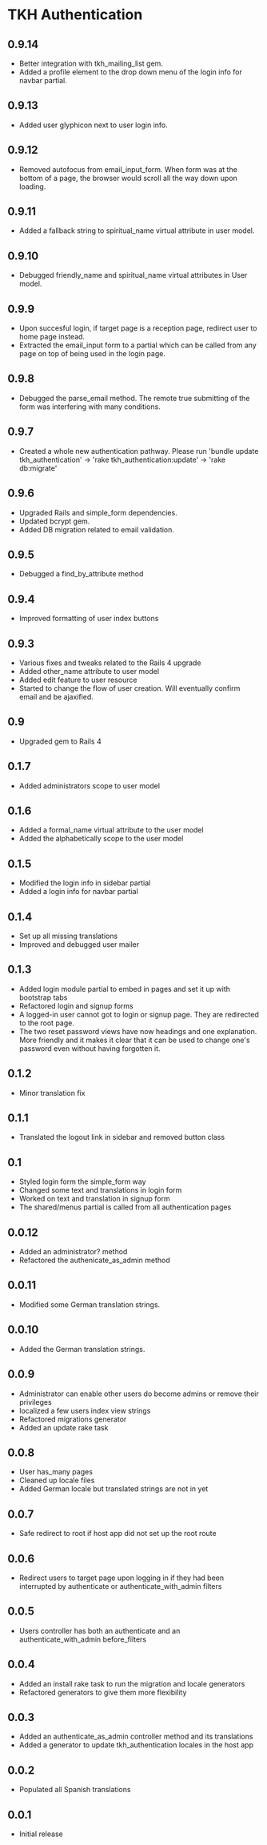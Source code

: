 # TKH Authentication



## 0.9.14

* Better integration with tkh_mailing_list gem.
* Added a profile element to the drop down menu of the login info for navbar partial.


## 0.9.13

* Added user glyphicon next to user login info.


## 0.9.12

* Removed autofocus from email_input_form. When form was at the bottom of a page, the browser would scroll all the way down upon loading.


## 0.9.11

* Added a fallback string to spiritual_name virtual attribute in user model.


## 0.9.10

* Debugged friendly_name and spiritual_name virtual attributes in User model.


## 0.9.9

* Upon succesful login, if target page is a reception page, redirect user to home page instead.
* Extracted the email_input form to a partial which can be called from any page on top of being used in the login page.


## 0.9.8

* Debugged the parse_email method. The remote true submitting of the form was interfering with many conditions.


## 0.9.7

* Created a whole new authentication pathway. Please run 'bundle update tkh_authentication' -> 'rake tkh_authentication:update' -> 'rake db:migrate'


## 0.9.6

* Upgraded Rails and simple_form dependencies.
* Updated bcrypt gem.
* Added DB migration related to email validation.


## 0.9.5

* Debugged a find_by_attribute method


## 0.9.4

* Improved formatting of user index buttons


## 0.9.3

* Various fixes and tweaks related to the Rails 4 upgrade
* Added other_name attribute to user model
* Added edit feature to user resource
* Started to change the flow of user creation. Will eventually confirm email and be ajaxified.


## 0.9

* Upgraded gem to Rails 4


## 0.1.7

* Added administrators scope to user model


## 0.1.6

* Added a formal_name virtual attribute to the user model
* Added the alphabetically scope to the user model


## 0.1.5

* Modified the login info in sidebar partial
* Added a login info for navbar partial


## 0.1.4

* Set up all missing translations
* Improved and debugged user mailer


## 0.1.3

* Added login module partial to embed in pages and set it up with bootstrap tabs
* Refactored login and signup forms
* A logged-in user cannot got to login or signup page. They are redirected to the root page.
* The two reset password views have now headings and one explanation. More friendly and it makes it clear that it can be used to change one's password even without having forgotten it.


## 0.1.2

* Minor translation fix


## 0.1.1

* Translated the logout link in sidebar and removed button class


## 0.1

* Styled login form the simple_form way
* Changed some text and translations in login form
* Worked on text and translation in signup form
* The shared/menus partial is called from all authentication pages


## 0.0.12

* Added an administrator? method
* Refactored the authenicate_as_admin method


## 0.0.11

* Modified some German translation strings.


## 0.0.10

* Added the German translation strings.


## 0.0.9

* Administrator can enable other users do become admins or remove their privileges
* localized a few users index view strings
* Refactored migrations generator
* Added an update rake task


## 0.0.8

* User has_many pages
* Cleaned up locale files
* Added German locale but translated strings are not in yet


## 0.0.7

* Safe redirect to root if host app did not set up the root route


## 0.0.6

* Redirect users to target page upon logging in if they had been interrupted by authenticate or authenticate_with_admin filters


## 0.0.5

* Users controller has both an authenticate and an authenticate_with_admin before_filters


## 0.0.4

* Added an install rake task to run the migration and locale generators
* Refactored generators to give them more flexibility


## 0.0.3

* Added an authenticate_as_admin controller method and its translations
* Added a generator to update tkh_authentication locales in the host app


## 0.0.2

* Populated all Spanish translations


## 0.0.1

* Initial release
